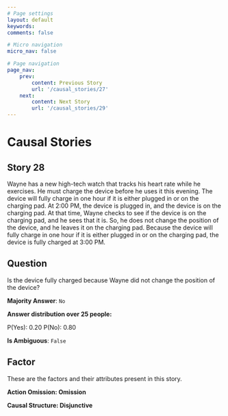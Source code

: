 ```yaml
---
# Page settings
layout: default
keywords:
comments: false

# Micro navigation
micro_nav: false

# Page navigation
page_nav:
    prev:
        content: Previous Story
        url: '/causal_stories/27'
    next:
        content: Next Story
        url: '/causal_stories/29'
---
```

# Causal Stories

## Story 28

<div class='text-hightlight'>
Wayne has a new high-tech watch that tracks his heart rate while he exercises. He must charge the device before he uses it this evening. The device will fully charge in one hour if it is either plugged in or on the charging pad. At 2:00 PM, the device is plugged in, and the device is on the charging pad. At that time, Wayne checks to see if the device is on the charging pad, and he sees that it is. So, he does not change the position of the device, and he leaves it on the charging pad. Because the device will fully charge in one hour if it is either plugged in or on the charging pad, the device is fully charged at 3:00 PM.
</div>

## Question

<p>
<div class='text-hightlight'>Is the device fully charged because Wayne did not change the position of the device?</div>
</p>

**Majority Answer**: <code class="language-plaintext highlighter-rouge">No</code>

**Answer distribution over 25 people:**

<div class="container">
<div class="row">
<div class="col-md-7">
    <div class="slider-container">
        <div class="slider">
            <div class="slider-value" id="sliderValue"></div>
        </div>
        <div class="slider-labels">
            <span id="yesLabel">P(Yes): 0.20</span>
            <span id="noLabel">P(No): 0.80</span>
        </div>
    </div>
</div>
</div>
</div>

**Is Ambiguous**:  <code class="language-plaintext highlighter-rouge">False</code> <!-- False -->

## Factor

These are the factors and their attributes present in this story.


<div class="callout callout--info">
    <p><strong>Action Omission: Omission</strong></p>
</div>

<div class="callout callout--info">
    <p><strong>Causal Structure: Disjunctive</strong></p>
</div>
